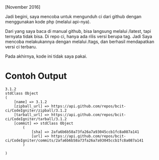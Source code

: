 [November 2016]

Jadi begini, saya mencoba untuk mengunduh ci dari github
dengan menggunakan kode php (melalui api-nya).

Dari yang saya baca di manual github, bisa langsung melalui /latest,
tapi ternyata tidak bisa. Di repo ci, hanya ada rilis versi berupa tag.
Jadi Saya mencoba melakukannya dengan melalui /tags, dan berhasil
mendapatkan versi ci terbaru.

Pada akhirnya, kode ini tidak saya pakai.

# Contoh Output

```
3.1.2
stdClass Object
(
    [name] => 3.1.2
    [zipball_url] => https://api.github.com/repos/bcit-ci/CodeIgniter/zipball/3.1.2
    [tarball_url] => https://api.github.com/repos/bcit-ci/CodeIgniter/tarball/3.1.2
    [commit] => stdClass Object
        (
            [sha] => 2afa6b6b58a73fa26a7a93045ccb1fc8a087a141
            [url] => https://api.github.com/repos/bcit-ci/CodeIgniter/commits/2afa6b6b58a73fa26a7a93045ccb1fc8a087a141
        )

)
```
